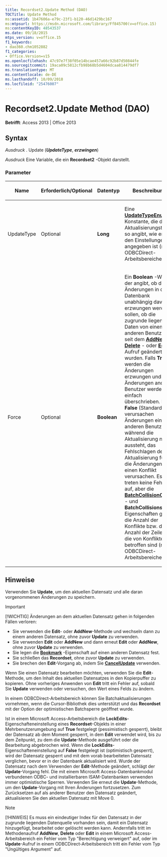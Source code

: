 ```yaml
---
title: Recordset2.Update Method (DAO)
TOCTitle: Update Method
ms:assetid: 1b47606a-e79c-23f1-b120-46d1429bc167
ms:mtpsurl: https://msdn.microsoft.com/library/Ff845700(v=office.15)
ms:contentKeyID: 48543537
ms.date: 09/18/2015
mtps_version: v=office.15
f1_keywords:
- dao360.chm1052882
f1_categories:
- Office.Version=v15
ms.openlocfilehash: 47c97e7f38f05e14bcae457a66c92b87d50844fe
ms.sourcegitcommit: 19aca09c5812cfb98b68b5d4604dcaa814479df7
ms.translationtype: MT
ms.contentlocale: de-DE
ms.lasthandoff: 10/09/2018
ms.locfileid: "25476007"
---
```

# <a name="recordset2update-method-dao"></a>Recordset2.Update Method (DAO)


**Betrifft**: Access 2013 | Office 2013

## <a name="syntax"></a>Syntax

*Ausdruck* . Update (***UpdateType***, ***erzwingen***)

*Ausdruck* Eine Variable, die ein **Recordset2** -Objekt darstellt.

### <a name="parameters"></a>Parameter

<table>
<colgroup>
<col style="width: 25%" />
<col style="width: 25%" />
<col style="width: 25%" />
<col style="width: 25%" />
</colgroup>
<thead>
<tr class="header">
<th><p>Name</p></th>
<th><p>Erforderlich/Optional</p></th>
<th><p>Datentyp</p></th>
<th><p>Beschreibung</p></th>
</tr>
</thead>
<tbody>
<tr class="odd">
<td><p>UpdateType</p></td>
<td><p>Optional</p></td>
<td><p><strong>Long</strong></p></td>
<td><p>Eine <strong><a href="updatetypeenum-enumeration-dao.md">UpdateTypeEnum</a></strong> -Konstante, die den Aktualisierungstyp so angibt, wie er in den Einstellungen angegeben ist (nur ODBCDirect-Arbeitsbereiche).</p></td>
</tr>
<tr class="even">
<td><p>Force</p></td>
<td><p>Optional</p></td>
<td><p><strong>Boolean</strong></p></td>
<td><p>Ein <strong>Boolean</strong> -Wert, der angibt, ob die Änderungen in der Datenbank unabhängig davon erzwungen werden sollen, ob die zugrunde liegenden Daten von einem anderen Benutzer seit dem <strong><a href="recordset-addnew-method-dao.md">AddNew</a></strong> -, <strong><a href="fields-delete-method-dao.md">Delete</a></strong> - oder <strong><a href="recordset2-edit-method-dao.md">Edit</a></strong> -Aufruf geändert wurden. Falls <strong>True</strong>, werden die Änderungen erzwungen und Änderungen anderer Benutzer werden einfach überschrieben. Falls <strong>False</strong> (Standard), verursachen Änderungen eines anderen Benutzers, während die Aktualisierung noch aussteht, das Fehlschlagen der Aktualisierung für die Änderungen, die einen Konflikt verursachen. Es treten keine Fehler auf, aber die <strong><a href="recordset-batchcollisioncount-property-dao.md">BatchCollisionCount</a></strong> - und <strong>BatchCollisions</strong> -Eigenschaften geben die Anzahl der Konflikte bzw. die Anzahl der Zeilen an, die von Konflikten betroffen sind (nur ODBCDirect-Arbeitsbereiche).  </p></td>
</tr>
</tbody>
</table>


## <a name="remarks"></a>Hinweise

Verwenden Sie **Update**, um den aktuellen Datensatz und alle daran vorgenommenen Änderungen zu speichern.


> [!IMPORTANT]
> [!WICHTIG] Änderungen an dem aktuellen Datensatz gehen in folgenden Fällen verloren:
> - Sie verwenden die **Edit**- oder **AddNew**-Methode und wechseln dann zu einem anderen Datensatz, ohne zuvor **Update** zu verwenden.
> - Sie verwenden **Edit** oder **AddNew** und dann erneut **Edit** oder **AddNew**, ohne zuvor **Update** zu verwenden.
> - Sie legen die **[Bookmark](recordset2-bookmark-property-dao.md)** -Eigenschaft auf einen anderen Datensatz fest.
> - Sie schließen das **Recordset**, ohne zuvor **Update** zu verwenden.
> - Sie brechen den **Edit**-Vorgang ab, indem Sie **[CancelUpdate](recordset2-cancelupdate-method-dao.md)** verwenden.

Wenn Sie einen Datensatz bearbeiten möchten, verwenden Sie die **Edit**-Methode, um den Inhalt des aktuellen Datensatzes in den Kopierpuffer zu kopieren. Ohne vorheriges Anwenden von **Edit** tritt ein Fehler auf, sobald Sie **Update** verwenden oder versuchen, den Wert eines Felds zu ändern.

In einem ODBCDirect-Arbeitsbereich können Sie Batchaktualisierungen vornehmen, wenn die Cursor-Bibliothek dies unterstützt und das **Recordset** mit der Option der optimistischen Batchsperre geöffnet wurde.

Ist in einem Microsoft Access-Arbeitsbereich die **LockEdits**-Eigenschafteneinstellung eines **Recordset**-Objekts in einer Mehrbenutzerumgebung auf **True** festgelegt (pessimistisch gesperrt), bleibt der Datensatz ab dem Moment gesperrt, in dem **Edit** verwendet wird, bis zu dem Zeitpunkt, zu dem die **Update**-Methode ausgeführt oder die Bearbeitung abgebrochen wird. Wenn die **LockEdits**-Eigenschafteneinstellung auf **False** festgelegt ist (optimistisch gesperrt), wird der Datensatz gesperrt und mit dem vorab bearbeiteten Datensatz verglichen, bevor er in der Datenbank aktualisiert wird. Wurde der Datensatz nach dem Verwenden der **Edit**-Methode geändert, schlägt der **Update**-Vorgang fehl. Die mit einem Microsoft Access-Datenbankmodul verbundenen ODBC- und installierbaren ISAM-Datenbanken verwenden immer optimistische Sperren. Verwenden Sie erneut die **Update**-Methode, um den **Update**-Vorgang mit Ihren Änderungen fortzusetzen. Zum Zurücksetzen auf als anderer Benutzer den Datensatz geändert, aktualisieren Sie den aktuellen Datensatz mit Move 0.


> [!NOTE]
> [!HINWEIS] Es muss ein eindeutiger Index für den Datensatz in der zugrunde liegenden Datenquelle vorhanden sein, damit ein Datensatz hinzugefügt, bearbeitet oder gelöscht werden kann. Andernfalls tritt im Methodenaufruf **AddNew**, **Delete** oder **Edit** in einem Microsoft Access-Arbeitsbereich ein Fehler vom Typ "Berechtigung verweigert" auf, oder im **Update**-Aufruf in einem ODBCDirect-Arbeitsbereich tritt ein Fehler vom Typ "Ungültiges Argument" auf.


